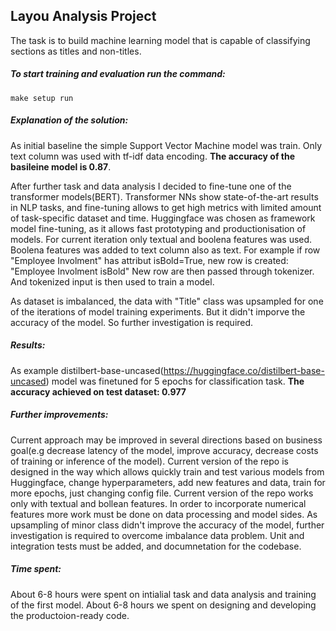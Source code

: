 ## Layou Analysis Project

The task is to build machine learning model that is capable of classifying sections as titles and non-titles.

##### To start training and evaluation run the command:

    make setup run

##### Explanation of the solution:

As initial baseline the simple Support Vector Machine model was train. Only text column was used with tf-idf data encoding. **The accuracy of the basileine model is 0.87**.

After further task and data analysis I decided to fine-tune one of the transformer models(BERT).
Transformer NNs show state-of-the-art results in NLP tasks, and fine-tuning allows to get high metrics with limited amount of task-specific dataset and time.
Huggingface was chosen as framework model fine-tuning, as it allows fast prototyping and productionisation of models.
For current iteration only textual and boolena features was used.
Boolena features was added to text column also as text.
For example if row "Employee Involment" has attribut isBold=True, new row is created:
"Employee Involment isBold"
New row are then passed through tokenizer. And tokenized input is then used to train a model.

As dataset is imbalanced, the data with "Title" class was upsampled for one of the iterations of model training experiments. But it didn't imporve the accuracy of the model. So further investigation is required.

##### Results:

As example distilbert-base-uncased(https://huggingface.co/distilbert-base-uncased) model was finetuned for 5 epochs for classification task.
**The accuracy achieved on test dataset: 0.977**

##### Further improvements:

Current approach may be improved in several directions based on business goal(e.g decrease latency of the model, improve accuracy, decrease costs of training or inference of the model).
Current version of the repo is designed in the way which allows quickly train and test various models from Huggingface, change hyperparameters, add new features and data, train for more epochs, just changing config file.
Current version of the repo works only with textual and bollean features. In order to incorporate numerical features more work must be done on data processing and model sides.
As upsampling of minor class didn't improve the accuracy of the model, further investigation is required to overcome imbalance data problem.
Unit and integration tests must be added, and documnetation for the codebase.

##### Time spent:

About 6-8 hours were spent on intialial task and data analysis and training of the first model.
About 6-8 hours we spent on designing and developing the productoion-ready code.
